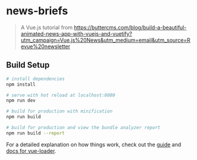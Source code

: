 # news-briefs

> A Vue.js tutorial from https://buttercms.com/blog/build-a-beautiful-animated-news-app-with-vuejs-and-vuetify?utm_campaign=Vue.js%20News&utm_medium=email&utm_source=Revue%20newsletter

## Build Setup

``` bash
# install dependencies
npm install

# serve with hot reload at localhost:8080
npm run dev

# build for production with minification
npm run build

# build for production and view the bundle analyzer report
npm run build --report
```

For a detailed explanation on how things work, check out the [guide](http://vuejs-templates.github.io/webpack/) and [docs for vue-loader](http://vuejs.github.io/vue-loader).

